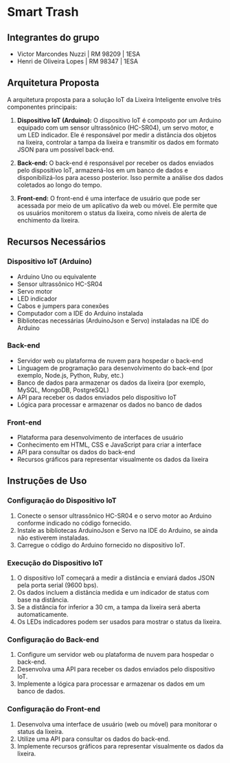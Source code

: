 # Smart Trash

## Integrantes do grupo
- Victor Marcondes Nuzzi | RM 98209 | 1ESA
- Henri de Oliveira Lopes | RM 98347 | 1ESA

## Arquitetura Proposta

A arquitetura proposta para a solução IoT da Lixeira Inteligente envolve três componentes principais:

1. **Dispositivo IoT (Arduino):** O dispositivo IoT é composto por um Arduino equipado com um sensor ultrassônico (HC-SR04), um servo motor, e um LED indicador. Ele é responsável por medir a distância dos objetos na lixeira, controlar a tampa da lixeira e transmitir os dados em formato JSON para um possível back-end.

2. **Back-end:** O back-end é responsável por receber os dados enviados pelo dispositivo IoT, armazená-los em um banco de dados e disponibilizá-los para acesso posterior. Isso permite a análise dos dados coletados ao longo do tempo.

3. **Front-end:** O front-end é uma interface de usuário que pode ser acessada por meio de um aplicativo da web ou móvel. Ele permite que os usuários monitorem o status da lixeira, como níveis de alerta de enchimento da lixeira.

## Recursos Necessários

### Dispositivo IoT (Arduino)

- Arduino Uno ou equivalente
- Sensor ultrassônico HC-SR04
- Servo motor
- LED indicador
- Cabos e jumpers para conexões
- Computador com a IDE do Arduino instalada
- Bibliotecas necessárias (ArduinoJson e Servo) instaladas na IDE do Arduino

### Back-end

- Servidor web ou plataforma de nuvem para hospedar o back-end
- Linguagem de programação para desenvolvimento do back-end (por exemplo, Node.js, Python, Ruby, etc.)
- Banco de dados para armazenar os dados da lixeira (por exemplo, MySQL, MongoDB, PostgreSQL)
- API para receber os dados enviados pelo dispositivo IoT
- Lógica para processar e armazenar os dados no banco de dados

### Front-end

- Plataforma para desenvolvimento de interfaces de usuário
- Conhecimento em HTML, CSS e JavaScript para criar a interface
- API para consultar os dados do back-end
- Recursos gráficos para representar visualmente os dados da lixeira

## Instruções de Uso

### Configuração do Dispositivo IoT

1. Conecte o sensor ultrassônico HC-SR04 e o servo motor ao Arduino conforme indicado no código fornecido.
2. Instale as bibliotecas ArduinoJson e Servo na IDE do Arduino, se ainda não estiverem instaladas.
3. Carregue o código do Arduino fornecido no dispositivo IoT.

### Execução do Dispositivo IoT

1. O dispositivo IoT começará a medir a distância e enviará dados JSON pela porta serial (9600 bps).
2. Os dados incluem a distância medida e um indicador de status com base na distância.
3. Se a distância for inferior a 30 cm, a tampa da lixeira será aberta automaticamente.
4. Os LEDs indicadores podem ser usados para mostrar o status da lixeira.

### Configuração do Back-end

1. Configure um servidor web ou plataforma de nuvem para hospedar o back-end.
2. Desenvolva uma API para receber os dados enviados pelo dispositivo IoT.
3. Implemente a lógica para processar e armazenar os dados em um banco de dados.

### Configuração do Front-end

1. Desenvolva uma interface de usuário (web ou móvel) para monitorar o status da lixeira.
2. Utilize uma API para consultar os dados do back-end.
3. Implemente recursos gráficos para representar visualmente os dados da lixeira.
